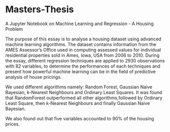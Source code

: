 # Masters-Thesis
A Jupyter Notebook on Machine Learning and Regression - A Housing Problem


The purpose of this essay is to analyse a housing dataset using advanced machine learning algorithms. The dataset contains information from the AMES Assessor’s Office used in computing assessed values
for individual residential properties sold in Ames, Iowa, USA from 2006 to 2010. During the essay, different regression techniques are applied to 2930 observations with 82 variables, to determine the performances of each techniques and present how powerful machine learning can be in the field of predictive analysis of house pricings.

We used different algorithms namely: Random Forest, Gaussian Naive Bayesian, k-Nearest Neighbours and Ordinary Least Squares. It was found that RandomForest outperformed all other algorithms,followed by Ordinary Least Square, then k-Nearest Neighbours and finally Gaussian Naive Bayesian.

We also found out that five variables accounted to 90% of the housing prices.
